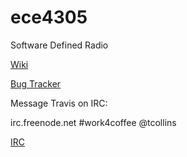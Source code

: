 ece4305
=======

Software Defined Radio

[Wiki](https://github.com/WiLab/ece4305/wiki)

[Bug Tracker](https://github.com/WiLab/ece4305/issues)

Message Travis on IRC:

irc.freenode.net #work4coffee @tcollins

[IRC](http://mibbit.com/?channel=%23work4coffee&server=irc.freenode.net)
